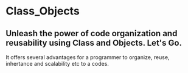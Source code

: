 # Class_Objects
## Unleash the power of code organization and reusability using Class and Objects. Let's Go. 
It offers several advantages for a programmer to organize, reuse, inhertance and scalability etc to a codes.
